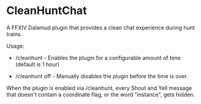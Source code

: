 # CleanHuntChat

A FFXIV Dalamud plugin that provides a clean chat experience during hunt trains.

Usage: 

* /cleanhunt - Enables the plugin for a configurable amount of time (default is 1 hour)

* /cleanhunt off - Manually disables the plugin before the time is over.

When the plugin is enabled via /cleanhunt, every Shout and Yell message that doesn't contain a coordinate flag, or the word "instance", gets hidden.
